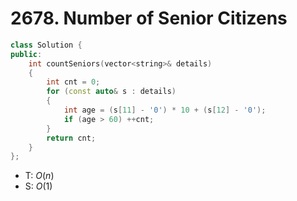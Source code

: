 # 2678. Number of Senior Citizens


```cpp
class Solution {
public:
    int countSeniors(vector<string>& details)
    {
        int cnt = 0;
        for (const auto& s : details)
        {
            int age = (s[11] - '0') * 10 + (s[12] - '0');
            if (age > 60) ++cnt;
        }
        return cnt;
    }
};
```
- T: $O(n)$
- S: $O(1)$

